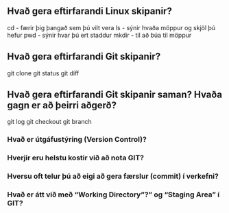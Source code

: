 ## Hvað gera eftirfarandi Linux skipanir?
cd - færir þig þangað sem þú vilt vera
ls - sýnir hvaða möppur og skjöl þú hefur
pwd - sýnir hvar þú ert staddur
mkdir - til að búa til möppur

## Hvað gera eftirfarandi Git skipanir?
git clone
git status
git diff

## Hvað gera eftirfarandi Git skipanir saman? Hvaða gagn er að þeirri aðgerð?
git log
git checkout
git branch

### Hvað er útgáfustýring (Version Control)?
### Hverjir eru helstu kostir við að nota GIT?
### Hversu oft telur þú að eigi að gera færslur (commit) í verkefni?
### Hvað er átt við með “Working Directory”?” og “Staging Area” í GIT?
